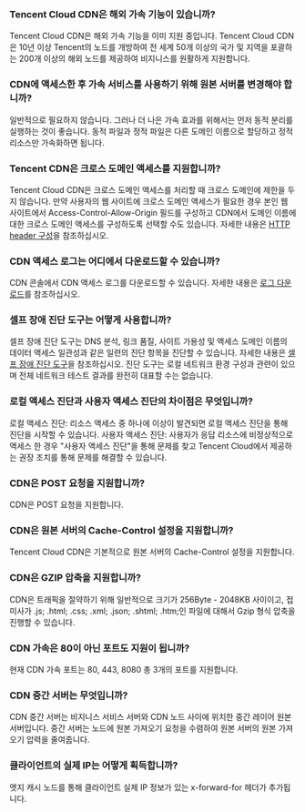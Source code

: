 ### Tencent Cloud CDN은 해외 가속 기능이 있습니까?
Tencent Cloud CDN은 해외 가속 기능을 이미 지원 중입니다. Tencent Cloud CDN은 10년 이상 Tencent의 노드를 개방하여 전 세계 50개 이상의 국가 및 지역을 포괄하는 200개 이상의 해외 노드를 제공하여 비지니스를 원활하게 지원합니다.

### CDN에 액세스한 후 가속 서비스를 사용하기 위해 원본 서버를 변경해야 합니까?
일반적으로 필요하지 않습니다. 그러나 더 나은 가속 효과를 위해서는 먼저 동적 분리를 실행하는 것이 좋습니다. 동적 파일과 정적 파일은 다른 도메인 이름으로 할당하고 정적 리소스만 가속화하면 됩니다.

### Tencent CDN은 크로스 도메인 액세스를 지원합니까?
Tencent Cloud CDN은 크로스 도메인 액세스를 처리할 때 크로스 도메인에 제한을 두지 않습니다. 만약 사용자의 웹 사이트에 크로스 도메인 액세스가 필요한 경우 본인 웹 사이트에서 Access-Control-Allow-Origin 필드를 구성하고 CDN에서 도메인 이름에 대한 크로스 도메인 액세스를 구성하도록 선택할 수도 있습니다. 자세한 내용은 [HTTP header 구성](https:/intl.cloud.tencent.com/doc/product/228/6296)을 참조하십시오.

### CDN 액세스 로그는 어디에서 다운로드할 수 있습니까?
CDN 콘솔에서 CDN 액세스 로그를 다운로드할 수 있습니다. 자세한 내용은 [로그 다운로드](https://intl.cloud.tencent.com/document/product/228/6316)를 참조하십시오.

### 셀프 장애 진단 도구는 어떻게 사용합니까?
셀프 장애 진단 도구는 DNS 분석, 링크 품질, 사이트 가용성 및 액세스 도메인 이름의 데이터 액세스 일관성과 같은 일련의 진단 항목을 진단할 수 있습니다. 자세한 내용은 [셀프 장애 진단 도구](https://intl.cloud.tencent.com/document/product/228/6304)을 참조하십시오. 진단 도구는 로컬 네트워크 환경 구성과 관련이 있으며 전체 네트워크 테스트 결과를 완전히 대표할 수는 없습니다.

### 로컬 액세스 진단과 사용자 액세스 진단의 차이점은 무엇입니까?
로컬 액세스 진단: 리소스 액세스 중 하나에 이상이 발견되면 로컬 액세스 진단을 통해 진단을 시작할 수 있습니다.
사용자 액세스 진단: 사용자가 응답 리소스에 비정상적으로 액세스 한 경우 "사용자 액세스 진단"을 통해 문제를 찾고 Tencent Cloud에서 제공하는 권장 조치를 통해 문제를 해결할 수 있습니다.

### CDN은 POST 요청을 지원합니까?
CDN은 POST 요청을 지원합니다.

### CDN은 원본 서버의 Cache-Control 설정을 지원합니까?
Tencent Cloud CDN은 기본적으로 원본 서버의 Cache-Control 설정을 지원합니다.

### CDN은 GZIP 압축을 지원합니까?
CDN은 트래픽을 절약하기 위해 일반적으로 크기가 256Byte - 2048KB 사이이고, 접미사가 .js; .html; .css; .xml; .json; .shtml; .htm;인 파일에 대해서 Gzip 형식 압축을 진행할 수 있습니다.

### CDN 가속은 80이 아닌 포트도 지원이 됩니까?
현재 CDN 가속 포트는 80, 443, 8080 총 3개의 포트를 지원합니다.

### CDN 중간 서버는 무엇입니까?
CDN 중간 서버는 비지니스 서비스 서버와 CDN 노드 사이에 위치한 중간 레이어 원본 서버입니다. 중간 서버는 노드에 원본 가져오기 요청을 수렴하여 원본 서버의 원본 가져오기 압력을 줄여줍니다.

### 클라이언트의 실제 IP는 어떻게 획득합니까?
엣지 캐시 노드를 통해 클라이언트 실제 IP 정보가 있는 x-forward-for 헤더가 추가됩니다.
